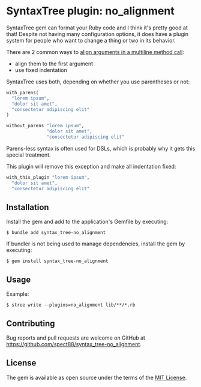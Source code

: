 # SyntaxTree plugin: no_alignment

SyntaxTree gem can format your Ruby code and I think it's pretty good at that!
Despite not having many configuration options, it does have a plugin system 
for people who want to change a thing or two in its behavior.

There are 2 common ways to [align arguments in a multiline method call][rubocop_rule]:

- align them to the first argument
- use fixed indentation

SyntaxTree uses both, depending on whether you use parentheses or not:

```ruby
with_parens(
  "lorem ipsum",
  "dolor sit amet",
  "consectetur adipiscing elit"
)

without_parens "lorem ipsum",
               "dolor sit amet",
               "consectetur adipiscing elit"
```

Parens-less syntax is often used for DSLs, which is probably why it gets this special treatment.

This plugin will remove this exception and make all indentation fixed:

```ruby
with_this_plugin "lorem ipsum",
  "dolor sit amet",
  "consectetur adipiscing elit"
```

[rubocop_rule]: https://docs.rubocop.org/rubocop/cops_layout.html#layoutargumentalignment

## Installation

Install the gem and add to the application's Gemfile by executing:

    $ bundle add syntax_tree-no_alignment

If bundler is not being used to manage dependencies, install the gem by executing:

    $ gem install syntax_tree-no_alignment

## Usage

Example:

    $ stree write --plugins=no_alignment lib/**/*.rb

## Contributing

Bug reports and pull requests are welcome on GitHub at https://github.com/spect88/syntax_tree-no_alignment.

## License

The gem is available as open source under the terms of the [MIT License](https://opensource.org/licenses/MIT).
